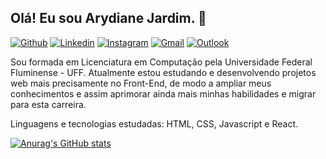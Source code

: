 ## Olá! Eu sou Arydiane Jardim. 👋

[![Github](https://img.shields.io/badge/-Github-000?style=flat&logo=Github&logoColor=white)](https://github.com/Arydiane)
[![Linkedin](https://img.shields.io/badge/-LinkedIn-blue?style=flat&logo=Linkedin&logoColor=white)](https://www.linkedin.com/in/arydiane-jardim/)
[![Instagram](https://img.shields.io/badge/-Instagram-c13584?style=flat&labelColor=c13584&logo=instagram&logoColor=white)](https://www.instagram.com/arydianejardim/)
[![Gmail](https://img.shields.io/badge/-Gmail-c14438?style=flat&logo=Gmail&logoColor=white)](mailto:arydianejardim@gmail.com)
[![Outlook](https://img.shields.io/badge/-Outlook-0078D4?style=flat&logo=Microsoft-Outlook&logoColor=white)](mailto:arydianejardim@hotmail.com)

Sou formada em Licenciatura em Computação pela Universidade Federal Fluminense - UFF.
Atualmente estou estudando e desenvolvendo projetos web mais precisamente no Front-End, de modo a ampliar meus conhecimentos e assim aprimorar ainda mais minhas habilidades e migrar para esta carreira.

Linguagens e tecnologias estudadas: HTML, CSS, Javascript e React. 

[![Anurag's GitHub stats](https://github-readme-stats.vercel.app/api?username=Arydiane&theme=default&show_icons=true)](https://github.com/Arydiane/github-readme-stats)
